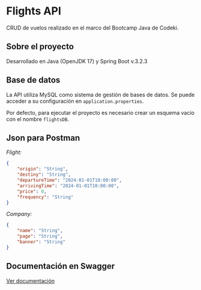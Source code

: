 
# Flights API

CRUD de vuelos realizado en el marco del Bootcamp Java de Codeki.


## Sobre el proyecto

Desarrollado en Java (OpenJDK 17) y Spring Boot v.3.2.3

## Base de datos

La API utiliza MySQL como sistema de gestión de bases de datos. Se puede acceder a su configuración en `application.properties`.

Por defecto, para ejecutar el proyecto es necesario crear un esquema vacío con el nombre `flightsDB`.


## Json para Postman
*Flight:*
```json
{
    "origin": "String",
    "destiny": "String",
    "departureTime": "2024-01-01T10:00:00",
    "arrivingTime": "2024-01-01T10:00:00",
    "price": 0,
    "frequency": "String"
}
```
*Company:*
```json
{
    "name": "String",
    "page": "String",
    "banner": "String"
}
```

## Documentación en Swagger
[Ver documentación](https://petstore.swagger.io/?url=https://raw.githubusercontent.com/irinaponzi/flightsAPI/main/src/main/resources/swagger.yaml)


